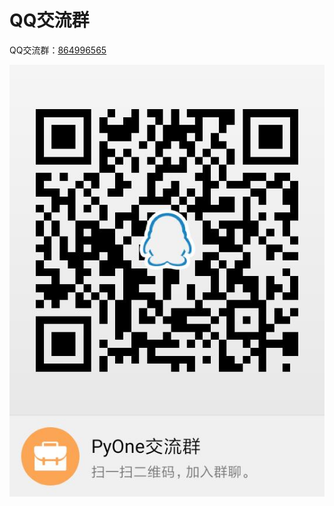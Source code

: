 # QQ交流群

QQ交流群：[864996565](https://jq.qq.com/?_wv=1027&k=5ypfek0)

![](.gitbook/assets/tim-tu-pian-20181116234418.jpg)

